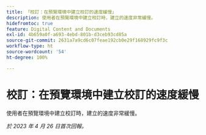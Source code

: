 ```yaml
---
title: 「校訂：在預覽環境中建立校訂的速度緩慢」
description: 使用者在預覽環境中建立校訂時，建立的速度非常緩慢。
hidefromtoc: true
feature: Digital Content and Documents
exl-id: 4b659a0f-a693-4ebd-801b-d3ceb93cd85a
source-git-commit: 2631a7a9cd6c07feae192cb0e29f168929fc9f3c
workflow-type: ht
source-wordcount: '54'
ht-degree: 100%

---
```


# 校訂：在預覽環境中建立校訂的速度緩慢

<!--This article is by request. Article is on WF and WFP TOCs-->

使用者在預覽環境中建立校訂時，建立的速度非常緩慢。

_於 2023 年 4 月 26 日首次回報。_
